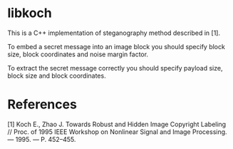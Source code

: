 # libkoch

This is a C++ implementation of steganography method described in [1].

To embed a secret message into an image block you should specify block size, block coordinates and noise margin factor.

To extract the secret message correctly you should specify payload size, block size and block coordinates.

# References

[1] Koch E., Zhao J. Towards Robust and Hidden Image Copyright Labeling // Proc. of 1995 IEEE Workshop on Nonlinear Signal and Image Processing. –– 1995. –– P. 452–455.
